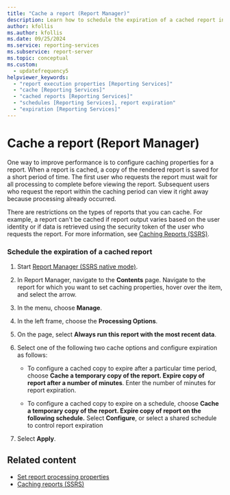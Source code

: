 ```yaml
---
title: "Cache a report (Report Manager)"
description: Learn how to schedule the expiration of a cached report in Report Manager. Caching a report speeds up viewing while it remains cached.
author: kfollis
ms.author: kfollis
ms.date: 09/25/2024
ms.service: reporting-services
ms.subservice: report-server
ms.topic: conceptual
ms.custom:
  - updatefrequency5
helpviewer_keywords:
  - "report execution properties [Reporting Services]"
  - "cache [Reporting Services]"
  - "cached reports [Reporting Services]"
  - "schedules [Reporting Services], report expiration"
  - "expiration [Reporting Services]"
---
```

# Cache a report (Report Manager)
  One way to improve performance is to configure caching properties for a report. When a report is cached, a copy of the rendered report is saved for a short period of time. The first user who requests the report must wait for all processing to complete before viewing the report. Subsequent users who request the report within the caching period can view it right away because processing already occurred.  
  
 There are restrictions on the types of reports that you can cache. For example, a report can't be cached if report output varies based on the user identity or if data is retrieved using the security token of the user who requests the report. For more information, see [Caching Reports &#40;SSRS&#41;](../../reporting-services/report-server/caching-reports-ssrs.md).  
  
### Schedule the expiration of a cached report  
  
1.  Start [Report Manager  &#40;SSRS native mode&#41;](../web-portal-ssrs-native-mode.md).  
  
1.  In Report Manager, navigate to the **Contents** page. Navigate to the report for which you want to set caching properties, hover over the item, and select the arrow.  
  
1.  In the menu, choose **Manage**.  
  
1.  In the left frame, choose the **Processing Options**.  
  
1.  On the page, select **Always run this report with the most recent data**.  
  
1.  Select one of the following two cache options and configure expiration as follows:  
  
    -   To configure a cached copy to expire after a particular time period, choose **Cache a temporary copy of the report. Expire copy of report after a number of minutes**. Enter the number of minutes for report expiration.  
  
    -   To configure a cached copy to expire on a schedule, choose **Cache a temporary copy of the report. Expire copy of report on the following schedule.** Select **Configure**, or select a shared schedule to control report expiration  
  
1.  Select **Apply**.  
  
## Related content

- [Set report processing properties](../../reporting-services/report-server/set-report-processing-properties.md)
- [Caching reports &#40;SSRS&#41;](../../reporting-services/report-server/caching-reports-ssrs.md)
